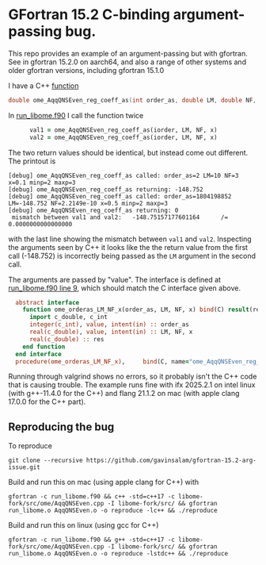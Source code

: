 # GFortran 15.2 C-binding argument-passing bug. 

This repo provides an example of an argument-passing but with gfortran. See in gfortran 15.2.0 on aarch64, and also a range of other systems and older gfortran versions, including gfortran 15.1.0


I have a C++ [function](https://gitlab.com/hoppet-code/libome-fork/-/blob/2025-10-gfortran-bug-report/src/ome/AqqQNSEven.cpp?ref_type=heads#L1335)

```c++
double ome_AqqQNSEven_reg_coeff_as(int order_as, double LM, double NF, double x)
```

In [run_libome.f90](run_libome.f90?plain=1#L35) I call the function twice
```f90
      val1 = ome_AqqQNSEven_reg_coeff_as(iorder, LM, NF, x)
      val2 = ome_AqqQNSEven_reg_coeff_as(iorder, LM, NF, x)
```
The two return values should be identical, but instead come out different. The printout is

```
[debug] ome_AqqQNSEven_reg_coeff_as called: order_as=2 LM=10 NF=3 x=0.1 minp=2 maxp=3
[debug] ome_AqqQNSEven_reg_coeff_as returning: -148.752
[debug] ome_AqqQNSEven_reg_coeff_as called: order_as=1804198852 LM=-148.752 NF=2.2149e-10 x=0.5 minp=2 maxp=3
[debug] ome_AqqQNSEven_reg_coeff_as returning: 0
 mismatch between val1 and val2:   -148.75157177601164      /=   0.0000000000000000
```
with the last line showing the mismatch between `val1` and `val2`.
Inspecting the arguments seen by C++ it looks like the the return value from the first call (-148.752) is incorrectly being passed as the `LM` argument in the second call.

The arguments are passed by "value". The interface is defined at [run_libome.f90 line 9](run_libome.f90?plain=1#L9), which should match the C interface given above.
```f90
  abstract interface
    function ome_orderas_LM_NF_x(order_as, LM, NF, x) bind(C) result(res)
      import c_double, c_int
      integer(c_int), value, intent(in) :: order_as
      real(c_double), value, intent(in) :: LM, NF, x
      real(c_double) :: res
    end function
  end interface 
  procedure(ome_orderas_LM_NF_x),     bind(C, name="ome_AqqQNSEven_reg_coeff_as"  ) :: ome_AqqQNSEven_reg_coeff_as
```

Running through valgrind shows no errors, so it probably isn't the C++
code that is causing trouble. The example runs fine with ifx 2025.2.1 on
intel linux (with g++-11.4.0 for the C++) and flang 21.1.2 on mac (with
apple clang 17.0.0 for the C++ part).

## Reproducing the bug
To reproduce
```
git clone --recursive https://github.com/gavinsalam/gfortran-15.2-arg-issue.git
```

Build and run this on mac (using apple clang for C++) with
```
gfortran -c run_libome.f90 && c++ -std=c++17 -c libome-fork/src/ome/AqqQNSEven.cpp -I libome-fork/src/ && gfortran run_libome.o AqqQNSEven.o -o reproduce -lc++ && ./reproduce
```

Build and run this on linux (using gcc for C++)
```
gfortran -c run_libome.f90 && g++ -std=c++17 -c libome-fork/src/ome/AqqQNSEven.cpp -I libome-fork/src/ && gfortran run_libome.o AqqQNSEven.o -o reproduce -lstdc++ && ./reproduce
```